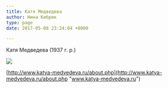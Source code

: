 ```yaml
---
title: Катя Медведева
author: Нина Кибрик
type: page
date: 2017-05-08 23:24:04 +0000

---
```

Катя Медведева (1937 г. р.)

![](/uploads/Katja-Medvedeva.jpg)

[http://www.katya-medvedeva.ru/about.php](http://www.katya-medvedeva.ru/about.php "www.katya-medvedeva.ru")